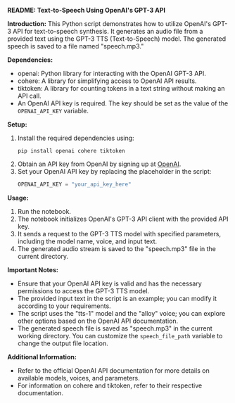 **README: Text-to-Speech Using OpenAI's GPT-3 API**

**Introduction:**
This Python script demonstrates how to utilize OpenAI's GPT-3 API for text-to-speech synthesis. It generates an audio file from a provided text using the GPT-3 TTS (Text-to-Speech) model. The generated speech is saved to a file named "speech.mp3."

**Dependencies:**
- openai: Python library for interacting with the OpenAI GPT-3 API.
- cohere: A library for simplifying access to OpenAI API results.
- tiktoken: A library for counting tokens in a text string without making an API call.
- An OpenAI API key is required. The key should be set as the value of the `OPENAI_API_KEY` variable.

**Setup:**
1. Install the required dependencies using:
   ```
   pip install openai cohere tiktoken
   ```
2. Obtain an API key from OpenAI by signing up at [OpenAI](https://beta.openai.com/signup/).
3. Set your OpenAI API key by replacing the placeholder in the script:
   ```python
   OPENAI_API_KEY = "your_api_key_here"
   ```

**Usage:**
1. Run the notebook.
2. The notebook initializes OpenAI's GPT-3 API client with the provided API key.
3. It sends a request to the GPT-3 TTS model with specified parameters, including the model name, voice, and input text.
4. The generated audio stream is saved to the "speech.mp3" file in the current directory.

**Important Notes:**
- Ensure that your OpenAI API key is valid and has the necessary permissions to access the GPT-3 TTS model.
- The provided input text in the script is an example; you can modify it according to your requirements.
- The script uses the "tts-1" model and the "alloy" voice; you can explore other options based on the OpenAI API documentation.
- The generated speech file is saved as "speech.mp3" in the current working directory. You can customize the `speech_file_path` variable to change the output file location.

**Additional Information:**
- Refer to the official OpenAI API documentation for more details on available models, voices, and parameters.
- For information on cohere and tiktoken, refer to their respective documentation.

